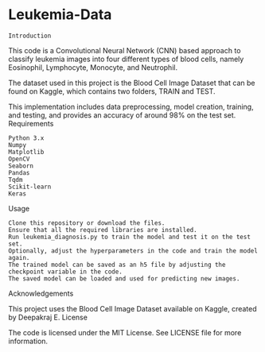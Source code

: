# Leukemia-Data
    
    Introduction

This code is a Convolutional Neural Network (CNN) based approach to classify leukemia images into four different types of blood cells, namely Eosinophil, Lymphocyte, Monocyte, and Neutrophil.

The dataset used in this project is the Blood Cell Image Dataset that can be found on Kaggle, which contains two folders, TRAIN and TEST.

This implementation includes data preprocessing, model creation, training, and testing, and provides an accuracy of around 98% on the test set.
Requirements

    Python 3.x
    Numpy
    Matplotlib
    OpenCV
    Seaborn
    Pandas
    Tqdm
    Scikit-learn
    Keras

Usage

    Clone this repository or download the files.
    Ensure that all the required libraries are installed.
    Run leukemia_diagnosis.py to train the model and test it on the test set.
    Optionally, adjust the hyperparameters in the code and train the model again.
    The trained model can be saved as an h5 file by adjusting the checkpoint variable in the code.
    The saved model can be loaded and used for predicting new images.

Acknowledgements

This project uses the Blood Cell Image Dataset available on Kaggle, created by Deepakraj E.
License

The code is licensed under the MIT License. See LICENSE file for more information.

